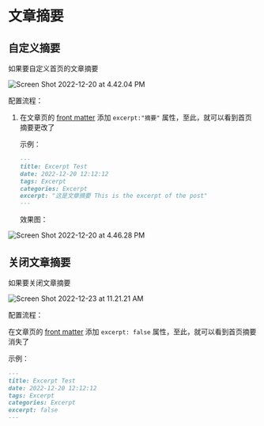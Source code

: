 # 文章摘要

## 自定义摘要

如果要自定义首页的文章摘要

![Screen Shot 2022-12-20 at 4.42.04 PM](https://evan.beee.top/img/Screen%20Shot%202022-12-20%20at%204.42.04%20PM.png)

配置流程：

1. 在文章页的 [front matter](https://hexo.io/docs/front-matter.html) 添加 `excerpt:"摘要"` 属性，至此，就可以看到首页摘要更改了

   示例：

   ```markdown
   ---
   title: Excerpt Test
   date: 2022-12-20 12:12:12
   tags: Excerpt
   categories: Excerpt
   excerpt: "这是文章摘要 This is the excerpt of the post"
   ---
   ```
   
   效果图：  
   
![Screen Shot 2022-12-20 at 4.46.28 PM](https://evan.beee.top/img/Screen%20Shot%202022-12-20%20at%204.46.28%20PM.png)

## 关闭文章摘要

如果要关闭文章摘要

![Screen Shot 2022-12-23 at 11.21.21 AM](https://evan.beee.top/img/Screen%20Shot%202022-12-23%20at%2011.21.21%20AM.png)

配置流程：

在文章页的 [front matter](https://hexo.io/docs/front-matter.html) 添加 `excerpt: false` 属性，至此，就可以看到首页摘要消失了

示例：

```markdown
---
title: Excerpt Test
date: 2022-12-20 12:12:12
tags: Excerpt
categories: Excerpt
excerpt: false
---
```

